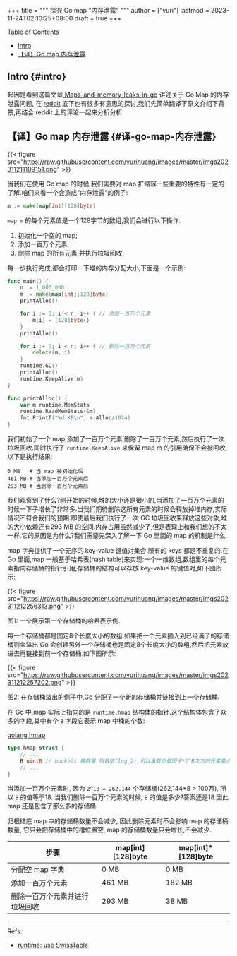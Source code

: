 +++
title = """
  探究 Go map "内存泄露"
  """
author = ["vuri"]
lastmod = 2023-11-24T02:10:25+08:00
draft = true
+++

<div class="ox-hugo-toc toc">

<div class="heading">Table of Contents</div>

- [Intro](#intro)
- [【译】Go map 内存泄露](#译-go-map-内存泄露)

</div>
<!--endtoc-->


## Intro {#intro}

起因是看到这篇文章[ Maps-and-memory-leaks-in-go](https://teivah.medium.com/maps-and-memory-leaks-in-go-a85ebe6e7e69) 讲述关于 Go Map 的内存泄露问题, 在 [reddit](https://www.reddit.com/r/golang/comments/xq6lm8/maps_and_memory_leaks_in_go/) 底下也有很多有意思的探讨,我们先简单翻译下原文介绍下背景,再结合 reddit 上的评论一起来分析分析.


## 【译】Go map 内存泄露 {#译-go-map-内存泄露}

{{< figure src="https://raw.githubusercontent.com/vurihuang/images/master/imgs202311211109151.png" >}}

当我们在使用 Go map 的时候,我们需要对 map 扩缩容一些重要的特性有一定的了解.咱们来看一个会造成"内存泄露"的例子:

```go
m := make(map[int][128]byte)
```

`map m` 的每个元素值是一个128字节的数组,我们会进行以下操作:

1.  初始化一个空的 map;
2.  添加一百万个元素;
3.  删除 map 的所有元素,并执行垃圾回收;

每一步执行完成,都会打印一下堆的内存分配大小,下面是一个示例:

```go
func main() {
	n := 1_000_000
	m := make(map[int][128]byte)
	printAlloc()

	for i := 0; i < n; i++ { // 添加一百万个元素
		m[i] = [128]byte{}
	}
	printAlloc()

	for i := 0; i < n; i++ { // 删除一百万个元素
		delete(m, i)
	}
	runtime.GC()
	printAlloc()
	runtime.KeepAlive(m)
}

func printAlloc() {
	var m runtime.MemStats
	runtime.ReadMemStats(&m)
	fmt.Printf("%d KB\n", m.Alloc/1024)
}
```

我们初始了一个 map,添加了一百万个元素,删除了一百万个元素,然后执行了一次垃圾回收.同时执行了 `runtime.KeepAlive` 来保留 map m 的引用确保不会被回收,以下是执行结果:

```text
0 MB   # 当 map 被初始化后
461 MB # 当添加一百万个元素后
293 MB # 当删除一百万个元素后
```

我们观察到了什么?刚开始的时候,堆的大小还是很小的,当添加了一百万个元素的时候一下子增长了非常多.当我们期待删除这所有元素的时候会释放掉堆内存,实际情况不符合我们的预期.即使最后我们执行了一次 GC 垃圾回收来释放这些对象,堆的大小依赖还有293 MB 的空间.内存占用虽然减少了,但是表现上和我们想的不太一样.它的原因是为什么?我们需要先深入了解一下 Go 里面的 map 的机制是什么.

map 字典提供了一个无序的 key-value 键值对集合,所有的 keys 都是不重复的.在 Go 里面,map 一般基于哈希表(hash table)来实现:一个一维数组,数组里的每个元素指向存储桶的指针引用,存储桶的结构可以存放 key-value 的键值对,如下图所示:

{{< figure src="https://raw.githubusercontent.com/vurihuang/images/master/imgs202311212256313.png" >}}

图1: 一个展示第一个存储桶的哈希表示例.

每一个存储桶都是固定8个长度大小的数组.如果把一个元素插入到已经满了的存储桶则会溢出,Go 会创建另外一个存储桶也是固定8个长度大小的数组,然后把元素放进去再链接到前一个存储桶.如下图所示:

{{< figure src="https://raw.githubusercontent.com/vurihuang/images/master/imgs202311212257202.png" >}}

图2: 在存储桶溢出的例子中,Go 分配了一个新的存储桶并链接到上一个存储桶.

在 Go 中,map 实际上指向的是 `runtime.hmap` 结构体的指针.这个结构体包含了众多的字段,其中有个 `B` 字段它表示 map 中桶的个数:

[golang hmap](https://github.com/golang/go/blob/3e67f46d4f7d661504d281bdedbd1432c09bd751/src/runtime/map.go#L117)

```go
type hmap struct {
	// ...
	B uint8 // buckets 桶数量,指数值(log_2),可以承载负载因子*2^B次方的元素集合
	// ...
}
```

当添加一百万个元素时, 因为 `2^18 = 262,144` 个存储桶(262,144\*8 &gt; 100万), 所以 `B` 的值等于18. 当我们删除一百万个元素的时候, `B` 的值是多少?答案还是18.因此 map 还是包含了那么多的存储桶.

归根结底 map 中的存储桶数量不会减少, 因此删除元素时不会影响 map 的存储桶数量, 它只会把存储桶中的槽位置空, map 的存储桶数量只会增长,不会减少.

| 步骤            | map[int][128]byte | map[int]\*[128]byte |
|---------------|-------------------|---------------------|
| 分配空 map 字典 | 0 MB              | 0 MB                |
| 添加一百万个元素 | 461 MB            | 182 MB              |
| 删除一百万个元素并进行垃圾回收 | 293 MB            | 38 MB               |

---

Refs:

-   [runtime: use SwissTable](https://github.com/golang/go/issues/54766)
